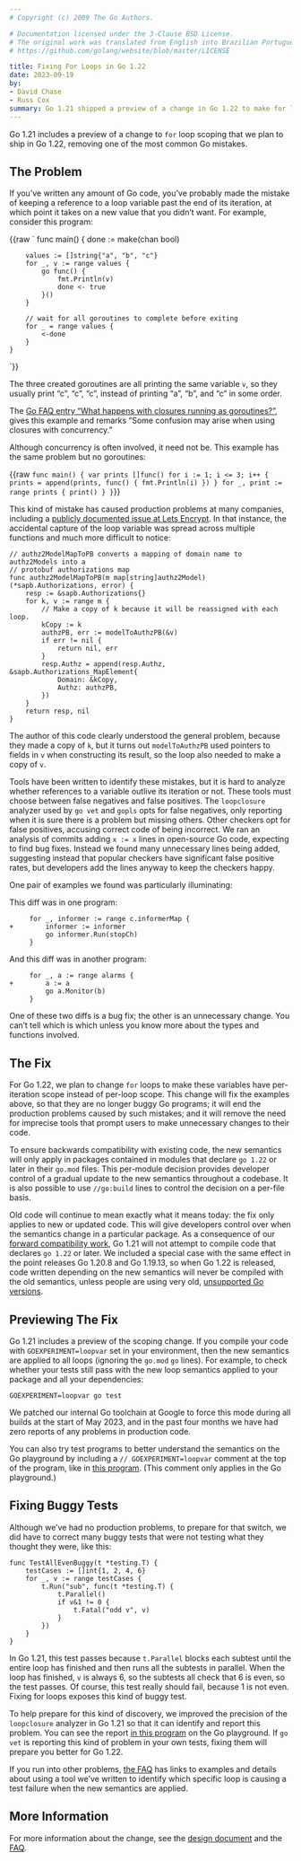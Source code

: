 ```yaml
---
# Copyright (c) 2009 The Go Authors.

# Documentation licensed under the 3-Clause BSD License.
# The original work was translated from English into Brazilian Portuguese.
# https://github.com/golang/website/blob/master/LICENSE

title: Fixing For Loops in Go 1.22
date: 2023-09-19
by:
- David Chase
- Russ Cox
summary: Go 1.21 shipped a preview of a change in Go 1.22 to make for loops less error-prone.
---
```


Go 1.21 includes a preview of a change to `for` loop scoping
that we plan to ship in Go 1.22,
removing one of the most common Go mistakes.

## The Problem

If you’ve written any amount of Go code, you’ve probably made the mistake
of keeping a reference to a loop variable past the end of its iteration,
at which point it takes on a new value that you didn’t want.
For example, consider this program:

{{raw `
	func main() {
		done := make(chan bool)

		values := []string{"a", "b", "c"}
		for _, v := range values {
			go func() {
				fmt.Println(v)
				done <- true
			}()
		}

		// wait for all goroutines to complete before exiting
		for _ = range values {
			<-done
		}
	}
`}}

The three created goroutines are all printing the same variable `v`,
so they usually print “c”, “c”, “c”, instead of printing “a”, “b”, and “c” in some order.

The [Go FAQ entry “What happens with closures running as goroutines?”](/doc/faq#closures_and_goroutines),
gives this example and remarks
“Some confusion may arise when using closures with concurrency.”

Although concurrency is often involved, it need not be.
This example has the same problem but no goroutines:

{{raw `
	func main() {
		var prints []func()
		for i := 1; i <= 3; i++ {
			prints = append(prints, func() { fmt.Println(i) })
		}
		for _, print := range prints {
			print()
		}
	}
`}}

This kind of mistake has caused production problems at many companies,
including a
[publicly documented issue at Lets Encrypt](https://bugzilla.mozilla.org/show_bug.cgi?id=1619047).
In that instance, the accidental capture of the loop variable was spread across
multiple functions and much more difficult to notice:

	// authz2ModelMapToPB converts a mapping of domain name to authz2Models into a
	// protobuf authorizations map
	func authz2ModelMapToPB(m map[string]authz2Model) (*sapb.Authorizations, error) {
		resp := &sapb.Authorizations{}
		for k, v := range m {
			// Make a copy of k because it will be reassigned with each loop.
			kCopy := k
			authzPB, err := modelToAuthzPB(&v)
			if err != nil {
				return nil, err
			}
			resp.Authz = append(resp.Authz, &sapb.Authorizations_MapElement{
				Domain: &kCopy,
				Authz: authzPB,
			})
		}
		return resp, nil
	}

The author of this code clearly understood the general problem, because they made a copy of `k`,
but it turns out `modelToAuthzPB` used pointers to fields in `v` when constructing its result,
so the loop also needed to make a copy of `v`.

Tools have been written to identify these mistakes, but it is hard to analyze
whether references to a variable outlive its iteration or not.
These tools must choose between false negatives and false positives.
The `loopclosure` analyzer used by `go vet` and `gopls` opts for false negatives,
only reporting when it is sure there is a problem but missing others.
Other checkers opt for false positives, accusing correct code of being incorrect.
We ran an analysis of commits adding `x := x` lines in open-source Go code,
expecting to find bug fixes.
Instead we found many unnecessary lines being added,
suggesting instead that popular checkers have significant false positive rates,
but developers add the lines anyway to keep the checkers happy.

One pair of examples we found was particularly illuminating:


This diff was in one program:

	     for _, informer := range c.informerMap {
	+        informer := informer
	         go informer.Run(stopCh)
	     }

And this diff was in another program:

	     for _, a := range alarms {
	+        a := a
	         go a.Monitor(b)
	     }

One of these two diffs is a bug fix; the other is an unnecessary change.
You can’t tell which is which unless you know more about the types
and functions involved.

## The Fix

For Go 1.22, we plan to change `for` loops to make these variables have
per-iteration scope instead of per-loop scope.
This change will fix the examples above, so that they are no longer buggy Go programs;
it will end the production problems caused by such mistakes;
and it will remove the need for imprecise tools that prompt users
to make unnecessary changes to their code.

To ensure backwards compatibility with existing code, the new semantics
will only apply in packages contained in modules that declare `go 1.22` or
later in their `go.mod` files.
This per-module decision provides developer control of a gradual update
to the new semantics throughout a codebase.
It is also possible to use `//go:build` lines to control the decision on a
per-file basis.

Old code will continue to mean exactly what it means today:
the fix only applies to new or updated code.
This will give developers control over when the semantics change
in a particular package.
As a consequence of our [forward compatibility work](toolchain),
Go 1.21 will not attempt to compile code that declares `go 1.22` or later.
We included a special case with the same effect in
the point releases Go 1.20.8 and Go 1.19.13,
so when Go 1.22 is released,
code written depending on the new semantics will never be compiled with
the old semantics, unless people are using very old, [unsupported Go versions](/doc/devel/release#policy).


## Previewing The Fix

Go 1.21 includes a preview of the scoping change.
If you compile your code with `GOEXPERIMENT=loopvar` set in your environment,
then the new semantics are applied to all loops
(ignoring the `go.mod` `go` lines).
For example, to check whether your tests still pass with the new loop semantics
applied to your package and all your dependencies:

	GOEXPERIMENT=loopvar go test

We patched our internal Go toolchain at Google to force this mode during all builds
at the start of May 2023, and in the past four months
we have had zero reports of any problems in production code.

You can also try test programs to better understand the semantics
on the Go playground by including a `// GOEXPERIMENT=loopvar` comment
at the top of the program, like in [this program](/play/p/YchKkkA1ETH).
(This comment only applies in the Go playground.)

## Fixing Buggy Tests

Although we’ve had no production problems,
to prepare for that switch, we did have to correct many buggy tests that were not
testing what they thought they were, like this:

	func TestAllEvenBuggy(t *testing.T) {
		testCases := []int{1, 2, 4, 6}
		for _, v := range testCases {
			t.Run("sub", func(t *testing.T) {
				t.Parallel()
				if v&1 != 0 {
					t.Fatal("odd v", v)
				}
			})
		}
	}

In Go 1.21, this test passes because `t.Parallel` blocks each subtest
until the entire loop has finished and then runs all the subtests
in parallel. When the loop has finished, `v` is always 6,
so the subtests all check that 6 is even,
so the test passes.
Of course, this test really should fail, because 1 is not even.
Fixing for loops exposes this kind of buggy test.

To help prepare for this kind of discovery, we improved the precision
of the `loopclosure` analyzer in Go 1.21 so that it can identify and
report this problem.
You can see the report [in this program](/play/p/WkJkgXRXg0m) on the Go playground.
If `go vet` is reporting this kind of problem in your own tests,
fixing them will prepare you better for Go 1.22.

If you run into other problems,
[the FAQ](/wiki/LoopvarExperiment#my-test-fails-with-the-change-how-can-i-debug-it)
has links to examples and details about using a tool we’ve written to identify
which specific loop is causing a test failure when the new semantics are applied.

## More Information

For more information about the change, see the
[design document](https://go.googlesource.com/proposal/+/master/design/60078-loopvar.md)
and the
[FAQ](/wiki/LoopvarExperiment).


